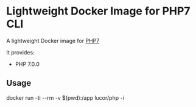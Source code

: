 # Lightweight Docker Image for PHP7 CLI

A lightweight Docker image for [PHP7](https://php.net/)

It provides:
  - PHP 7.0.0

## Usage

  docker run -ti --rm -v $(pwd):/app lucor/php -i
